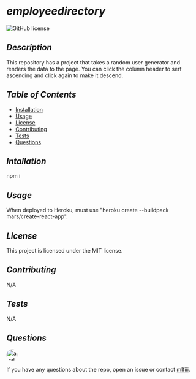# *employeedirectory* 
    

![GitHub license](https://img.shields.io/badge/license-mit-blue.svg)

## *Description*

This repository has a project that takes a random user generator and renders the data to the page.  You can click the column header to sert ascending and click again to make it descend.

## *Table of Contents*

* [Installation](#installation)
* [Usage](#usage)
* [License](#license)
* [Contributing](#contributing)
* [Tests](#tests)
* [Questions](#questions)
   
## *Intallation*

npm i
      
## *Usage*    
When deployed to Heroku, must use "heroku create  --buildpack mars/create-react-app".
    
## *License*
This project is licensed under the MIT license.
    
## *Contributing*
N/A
    
## *Tests*
N/A

## *Questions*
<img src="https://avatars0.githubusercontent.com/u/57580332?v=4" alt="avatar" style="border-radius: 16px" width="30" />

If you have any questions about the repo, open an issue or contact [mlfiii](https://api.github.com/users/mlfiii).